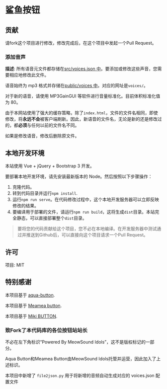 # 鲨鱼按钮

## 贡献

请fork这个项目进行修改，修改完成后，在这个项目中发起一个Pull Request。

### 添加音声

**描述**: 所有语音元文件都存储在[src/voices.json 中](https://github.com/Drelf2018/nanami-button/blob/main/src/voices.json)。要添加或修改这些声音，您需要相应地修改此文件。

语音始终为 mp3 格式并存储在[public/voices 中](https://github.com/Drelf2018/nanami-button/blob/main/public/voices)。对应的网址是`voices/`。

对于新的语音，请使用 MP3GainGUI 等软件进行音量标准化。目前体积标准化值为 80。

由于本网站使用了强大的缓存策略，除了`index.html`，文件的文件名相同，即使修改，将**永远不会**被客户端刷新。因此，新语音的文件名，无论是新的还是修改过的，都**必须**与任何以前的文件名不同。

如果是修改语音，修改后删除原文件。

## 本地开发环境

本站使用 Vue + jQuery + Bootstrap 3 开发。

要部署本地开发环境，请先安装最新版本的 Node。然后按照以下步骤操作：

1. 克隆代码。
2. 转到代码目录并运行`npm install`.
3. 运行`npm run serve`。在代码修改过程中，这个本地开发服务器可以立即反映修改的结果。
4. 要编译用于部署的文件，请运行`npm run build`，这将生成`dist`目录。本站完全静态，可以直接部署整个`dist`目录。

> 要将您的代码贡献给这个项目，您不必在本地编译。在开发服务器中测试通过并推送到Github后，可以直接向这个项目请求一个Pull Request。

## 许可

项目: MIT


## 特别感谢

本项目基于 [aqua-button](https://github.com/zyzsdy/aqua-button).

本项目基于 [Meamea button](https://github.com/zyzsdy/meamea-button).

本项目基于 [Miki BUTTON](https://github.com/xuziang111/miki-button-src).

### 致Fork了本代码库的各位按钮站站长

不必在左下角标识“Powered By MeowSound Idols”，这不是版权标记的一部分。

Aqua Button和Meamea Button由MeowSound Idols托管并运营，因此加入了上述标识。

本项目中新增了 `file2json.py` 用于将新增的音频自动生成对应的 voices.json 配置文件

